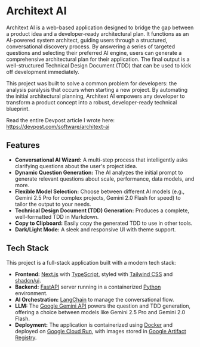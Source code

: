 # Architext AI

Architext AI is a web-based application designed to bridge the gap between a product idea and a developer-ready architectural plan. It functions as an AI-powered system architect, guiding users through a structured, conversational discovery process. By answering a series of targeted questions and selecting their preferred AI engine, users can generate a comprehensive architectural plan for their application. The final output is a well-structured Technical Design Document (TDD) that can be used to kick off development immediately.

This project was built to solve a common problem for developers: the analysis paralysis that occurs when starting a new project. By automating the initial architectural planning, Architext AI empowers any developer to transform a product concept into a robust, developer-ready technical blueprint.

Read the entire Devpost article I wrote here: https://devpost.com/software/architext-ai

## Features

- **Conversational AI Wizard:** A multi-step process that intelligently asks clarifying questions about the user's project idea.
- **Dynamic Question Generation:** The AI analyzes the initial prompt to generate relevant questions about scale, performance, data models, and more.
- **Flexible Model Selection:** Choose between different AI models (e.g., Gemini 2.5 Pro for complex projects, Gemini 2.0 Flash for speed) to tailor the output to your needs.
- **Technical Design Document (TDD) Generation:** Produces a complete, well-formatted TDD in Markdown.
- **Copy to Clipboard:** Easily copy the generated TDD to use in other tools.
- **Dark/Light Mode:** A sleek and responsive UI with theme support.

## Tech Stack

This project is a full-stack application built with a modern tech stack:

- **Frontend:** [Next.js](https://nextjs.org/) with [TypeScript](https://www.typescriptlang.org/), styled with [Tailwind CSS](https://tailwindcss.com/) and [shadcn/ui](https://ui.shadcn.com/).
- **Backend:** [FastAPI](https://fastapi.tiangolo.com/) server running in a containerized [Python](https://www.python.org/) environment.
- **AI Orchestration:** [LangChain](https://www.langchain.com/) to manage the conversational flow.
- **LLM:** The [Google Gemini API](https://ai.google.dev/docs) powers the question and TDD generation, offering a choice between models like Gemini 2.5 Pro and Gemini 2.0 Flash.
- **Deployment:** The application is containerized using [Docker](https://www.docker.com/) and deployed on [Google Cloud Run](https://cloud.google.com/run), with images stored in [Google Artifact Registry](https://cloud.google.com/artifact-registry).
